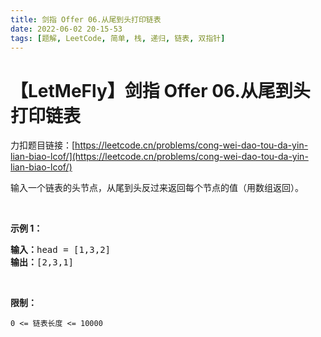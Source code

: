 ```yaml
---
title: 剑指 Offer 06.从尾到头打印链表
date: 2022-06-02 20-15-53
tags: [题解, LeetCode, 简单, 栈, 递归, 链表, 双指针]
---
```


# 【LetMeFly】剑指 Offer 06.从尾到头打印链表

力扣题目链接：[https://leetcode.cn/problems/cong-wei-dao-tou-da-yin-lian-biao-lcof/](https://leetcode.cn/problems/cong-wei-dao-tou-da-yin-lian-biao-lcof/)

<p>输入一个链表的头节点，从尾到头反过来返回每个节点的值（用数组返回）。</p>

<p>&nbsp;</p>

<p><strong>示例 1：</strong></p>

<pre><strong>输入：</strong>head = [1,3,2]
<strong>输出：</strong>[2,3,1]</pre>

<p>&nbsp;</p>

<p><strong>限制：</strong></p>

<p><code>0 &lt;= 链表长度 &lt;= 10000</code></p>


    